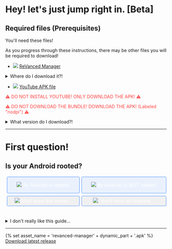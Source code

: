 # Hey! let's just jump right in. [Beta]

## Required files (Prerequisites)
You'll need these files!

As you progress through these instructions, there may be other files you will be required to download!

- ![](https://cdn.discordapp.com/attachments/803186540359450664/1101814511872245800/fixeddownloadicon.gif) [ReVanced Manager](https://github.com/ReVanced/ReVanced-manager/releases/latest)

<details><summary>Where do I download it?!</summary><font size="2">Scroll down!<br> <br>
You'll see under "Assets" a file that ends with ".apk".<br> <br>
Go ahead and download that!<br> <br>
Your phone may ask you to enable "Install unknown apps" on your browser so go ahead and just enable that, then try installing again.</font>
</details>

- ![](https://cdn.discordapp.com/attachments/803186540359450664/1101814511872245800/fixeddownloadicon.gif) [YouTube APK file](https://www.apkmirror.com/apk/google-inc/youtube/youtube-18-19-35-release/youtube-18-19-35-android-apk-download/)

<font color=#f44>⚠ DO NOT INSTALL YOUTUBE! ONLY DOWNLOAD THE APK! ⚠</font>

<font color=#f44>⚠ DO NOT DOWNLOAD THE BUNDLE! DOWNLOAD THE APK! (Labeled "nodpi") ⚠</font>
<details><summary>What version do I download?!</summary>Open <a href="https://github.com/ReVanced/ReVanced-patches/blob/main/README.md">this page</a> in a new tab!<br> <br>
Under "📦 com.google.android.YouTube", click Details.<br> <br>
You can see the version you need under "🏹 Target Version"
</details>


---


# First question!
## Is your Android rooted?

<!DOCTYPE html>
<html>
<head>
<meta name="viewport" content="width=device-width">
<style>
img {max-width: 100%;}
.button {
  background-color: #448aff1a; 
  border: none;
  color: white;
  padding: 15px 25px;
  width: 100%;
  text-align: center;
  border-radius: .1rem;
  text-decoration: none;
  display: inline-block;
  font-size: 16px;
  margin: 4px 2px;
  cursor: pointer;
  transition: 0.4s;
  outline-color: #448aff;
  outline-width: 1px;
  outline-style:solid;
}
.button:hover {
  background-color:#002ead50;
  transition: 0.4s;
  }
.button:focus {
  outline-color: transparent;
  outline-style:solid;
  background-color:#002ead50;	
  transition: 0.2s;
  box-shadow: 0 0 0 4px #eeeeee;
}
.button:active {
  background-color: #ffbf0050; 
  transition: 0.4s;
}
.button2 {background-color: #448aff1a;}
.button3 {background-color: #8080801a; padding: 5px 10px;} 
.button4 {background-color: #8080801a; padding: 5px 10px;}
.grid-container {
  display: grid;
  grid-template-columns: auto auto;
  padding: 0px;
}
.grid-item {
  background-color: rgba(255, 255, 255, 0);
  border: 1px solid rgba(0, 0, 0, 0);
  padding: 0px 3px;
  font-size: 0px;
  text-align: center;
}
</style>
</head>
<body>
<div class="grid-container">
  <div class="grid-item"><a href="https://hokorayinphinempp.github.io/obsidian-git-sync/Revanced/2A%20Rooted/Rooted/"><button class="button"><img src="https://cdn.discordapp.com/attachments/803186540359450664/1100960373282193449/image_2023-04-26_182246728_1.gif">My Android is rooted!</button></a></div>
  <div class="grid-item"><a href="https://hokorayinphinempp.github.io/obsidian-git-sync/Revanced/2B%20Unrooted/Not%20Rooted/"><button class="button button2"><img src="https://cdn.discordapp.com/attachments/803186540359450664/1100960373282193449/image_2023-04-26_182246728_1.gif">My Android is NOT rooted!</button></a></div>
  <div class="grid-item"><a href="https://hokorayinphinempp.github.io/obsidian-git-sync/Revanced/1%20Start%20Here%21/Root%20Unknown/"><button class="button button3"><img src="https://cdn.discordapp.com/attachments/803186540359450664/1100960373282193449/image_2023-04-26_182246728_1.gif">What does this mean...</button></a></div>
  <div class="grid-item"><a href="https://hokorayinphinempp.github.io/obsidian-git-sync/Revanced/1%20Start%20Here%21/No%20Android/"><button class="button button4"><img src="https://cdn.discordapp.com/attachments/803186540359450664/1100960373282193449/image_2023-04-26_182246728_1.gif">I don't have an Android...</button></a></div>
  <br><br></div>
  <details><summary>I don't really like this guide...</summary>That's alright. There are alot of guides out there!<br> <br> If you like text only, try <a href="https://sodawithoutsparkles.github.io/revanced-troubleshooting-guide">my friend Soda's guide</a>! He has a <a href="https://sodawithoutsparkles.github.io/revanced-troubleshooting-guide/00-first-start/">one page guide</a> as well.<br> <br>
  If you're in the <a href="https://discord.gg/revanced">ReVanced Discord server</a>, you can try <a href="https://discord.com/channels/952946952348270622/1020635123894464512">E.'s (somewhat outdated) guide</a>!<br> <br>If you <i>really</i> don't like my guide, <a href="https://discord.com/users/221417731776446467">DM me and tell me what's wrong</a>!
  </details>
  </div>
  </body>
  </html>





---





<title>Test1</title>
<meta content="ReVanced Setup Guide!" property="og:title" />
<meta content="Go ahead and start here!" property="og:description" />
<meta content="https://hokorayinphinempp.github.io/obsidian-git-sync/Revanced/1%20Start%20Here%21/Revanced%20Start/" property="og:url" />
<meta content="https://media.discordapp.net/attachments/803186540359450664/1102873576996077609/101597779.png" property="og:image" />
<meta content="#43B581" data-react-helmet="true" name="theme-color" />



{% set asset_name = 'revanced-manager' + dynamic_part + '.apk' %} <a href="https://github.com/owner/repository/releases/latest/download/{{ asset_name }}">Download latest release</a>